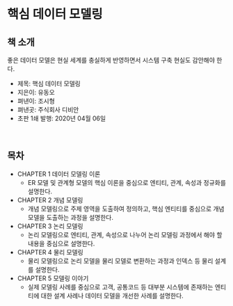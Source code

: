 # 핵심 데이터 모델링

## 책 소개

좋은 데이터 모델은 현실 세계를 충실하게 반영하면서 시스템 구축 현실도 감안해야 한다.

 - 제목: 핵심 데이터 모델링
 - 지은이: 유동오
 - 펴낸이: 조시형
 - 펴낸곳: 주식회사 디비안
 - 초판 1쇄 발행: 2020년 04월 06일

<br/>

## 목차

 - CHAPTER 1 데이터 모델링 이론
    - ER 모델 및 관계형 모델의 핵심 이론을 중심으로 엔티티, 관계, 속성과 정규화를 설명한다.
 - CHAPTER 2 개념 모델링
    - 개념 모델링으로 주제 영역을 도출하여 정의하고, 핵심 엔티티를 중심으로 개념 모델을 도출하는 과정을 설명한다.
 - CHAPTER 3 논리 모델링
    - 논리 모델링으로 엔티티, 관계, 속성으로 나누어 논리 모델링 과정에서 해야 할 내용을 중심으로 설명한다.
 - CHAPTER 4 물리 모델링
    - 물리 모델링으로 논리 모델을 물리 모델로 변환하는 과정과 인덱스 등 물리 설계를 설명한다.
 - CHAPTER 5 모델링 이야기
    - 실제 모델링 사례를 중심으로 고객, 공통코드 등 대부분 시스템에 존재하는 엔티티에 대한 설계 사례나 데이터 모델을 개선한 사례를 설명한다.
